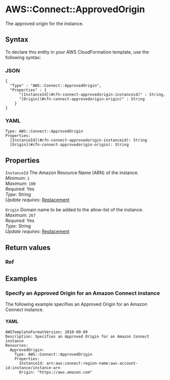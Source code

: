 # AWS::Connect::ApprovedOrigin<a name="aws-resource-connect-approvedorigin"></a>

The approved origin for the instance\.

## Syntax<a name="aws-resource-connect-approvedorigin-syntax"></a>

To declare this entity in your AWS CloudFormation template, use the following syntax:

### JSON<a name="aws-resource-connect-approvedorigin-syntax.json"></a>

```
{
  "Type" : "AWS::Connect::ApprovedOrigin",
  "Properties" : {
      "[InstanceId](#cfn-connect-approvedorigin-instanceid)" : String,
      "[Origin](#cfn-connect-approvedorigin-origin)" : String
    }
}
```

### YAML<a name="aws-resource-connect-approvedorigin-syntax.yaml"></a>

```
Type: AWS::Connect::ApprovedOrigin
Properties:
  [InstanceId](#cfn-connect-approvedorigin-instanceid): String
  [Origin](#cfn-connect-approvedorigin-origin): String
```

## Properties<a name="aws-resource-connect-approvedorigin-properties"></a>

`InstanceId` <a name="cfn-connect-approvedorigin-instanceid"></a>
The Amazon Resource Name \(ARN\) of the instance\.  
_Minimum_: `1`  
_Maximum_: `100`  
_Required_: Yes  
_Type_: String  
_Update requires_: [Replacement](https://docs.aws.amazon.com/AWSCloudFormation/latest/UserGuide/using-cfn-updating-stacks-update-behaviors.html#update-replacement)

`Origin` <a name="cfn-connect-approvedorigin-origin"></a>
Domain name to be added to the allow\-list of the instance\.  
_Maximum_: `267`  
_Required_: Yes  
_Type_: String  
_Update requires_: [Replacement](https://docs.aws.amazon.com/AWSCloudFormation/latest/UserGuide/using-cfn-updating-stacks-update-behaviors.html#update-replacement)

## Return values<a name="aws-resource-connect-approvedorigin-return-values"></a>

### Ref<a name="aws-resource-connect-approvedorigin-return-values-ref"></a>

## Examples<a name="aws-resource-connect-approvedorigin--examples"></a>

### Specify an Approved Origin for an Amazon Connect instance<a name="aws-resource-connect-approvedorigin--examples--Specify_an_Approved_Origin_for_an_Amazon_Connect_instance"></a>

The following example specifies an Approved Origin for an Amazon Connect instance\.

#### YAML<a name="aws-resource-connect-approvedorigin--examples--Specify_an_Approved_Origin_for_an_Amazon_Connect_instance--yaml"></a>

```
AWSTemplateFormatVersion: 2010-09-09
Description: Specifies an Approved Origin for an Amazon Connect instance
Resources:
  ApprovedOrigin:
    Type: AWS::Connect::ApprovedOrigin
    Properties:
      InstanceId: arn:aws:connect:region-name:aws-account-id:instance/instance-arn
      Origin: "https://aws.amazon.com"
```
